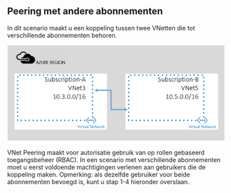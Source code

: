 ## Peering met andere abonnementen

In dit scenario maakt u een koppeling tussen twee VNetten die tot verschillende abonnementen behoren.

![scenario met verschillende abonnementen](./media/virtual-networks-create-vnetpeering-scenario-crosssub-include/figure01.PNG)

VNet Peering maakt voor autorisatie gebruik van op rollen gebaseerd toegangsbeheer (RBAC). In een scenario met verschillende abonnementen moet u eerst voldoende machtigingen verlenen aan gebruikers die de koppeling maken. Opmerking: als dezelfde gebruiker voor beide abonnementen bevoegd is, kunt u stap 1-4 hieronder overslaan. 


<!--HONumber=Aug16_HO4-->


